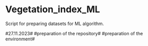 # Vegetation_index_ML
Script for preparing datasets for ML algorithm.

#27.11.2023#
#preparation of the repository#
#preparation of the environment#
